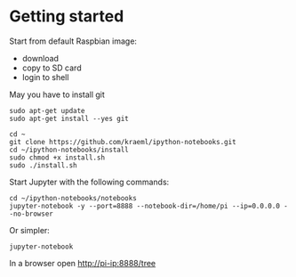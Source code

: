 # Getting started

Start from default Raspbian image:

- download
- copy to SD card
- login to shell

May you have to install git

```shell
sudo apt-get update
sudo apt-get install --yes git
```

```shell
cd ~
git clone https://github.com/kraeml/ipython-notebooks.git
cd ~/ipython-notebooks/install
sudo chmod +x install.sh
sudo ./install.sh
```

Start Jupyter with the following commands:

```shell
cd ~/ipython-notebooks/notebooks
jupyter-notebook -y --port=8888 --notebook-dir=/home/pi --ip=0.0.0.0 --no-browser
```

Or simpler:

```shell
jupyter-notebook
```

In a browser open <http://pi-ip:8888/tree>
